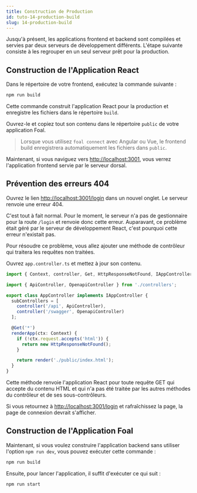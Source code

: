 ```yaml
---
title: Construction de Production
id: tuto-14-production-build
slug: 14-production-build
---
```


Jusqu'à présent, les applications frontend et backend sont compilées et servies par deux serveurs de développement différents. L'étape suivante consiste à les regrouper en un seul serveur prêt pour la production.

## Construction de l'Application React

Dans le répertoire de votre frontend, exécutez la commande suivante :

```bash
npm run build
```

Cette commande construit l'application React pour la production et enregistre les fichiers dans le répertoire `build`.

Ouvrez-le et copiez tout son contenu dans le répertoire `public` de votre application Foal.

> Lorsque vous utilisez `foal connect` avec Angular ou Vue, le frontend build enregistrera automatiquement les fichiers dans `public`.

Maintenant, si vous naviguez vers [http://localhost:3001](http://localhost:3001), vous verrez l'application frontend servie par le serveur dorsal.

## Prévention des erreurs 404

Ouvrez le lien [http://localhost:3001/login](http://localhost:3001/login) dans un nouvel onglet. Le serveur renvoie une erreur 404.

C'est tout à fait normal. Pour le moment, le serveur n'a pas de gestionnaire pour la route `/login` et renvoie donc cette erreur. Auparavant, ce problème était géré par le serveur de développement React, c'est pourquoi cette erreur n'existait pas.

Pour résoudre ce problème, vous allez ajouter une méthode de contrôleur qui traitera les requêtes non traitées.

Ouvrez `app.controller.ts` et mettez à jour son contenu.

```typescript
import { Context, controller, Get, HttpResponseNotFound, IAppController, render } from '@foal/core';

import { ApiController, OpenapiController } from './controllers';

export class AppController implements IAppController {
  subControllers = [
    controller('/api', ApiController),
    controller('/swagger', OpenapiController)
  ];

  @Get('*')
  renderApp(ctx: Context) {
    if (!ctx.request.accepts('html')) {
      return new HttpResponseNotFound();
    }

    return render('./public/index.html');
  }
}

```

Cette méthode renvoie l'application React pour toute requête GET qui accepte du contenu HTML et qui n'a pas été traitée par les autres méthodes du contrôleur et de ses sous-contrôleurs.

Si vous retournez à [http://localhost:3001/login](http://localhost:3001/login) et rafraîchissez la page, la page de connexion devrait s'afficher.

## Construction de l'Application Foal

Maintenant, si vous voulez construire l'application backend sans utiliser l'option `npm run dev`, vous pouvez exécuter cette commande :

```bash
npm run build
```

Ensuite, pour lancer l'application, il suffit d'exécuter ce qui suit :

```bash
npm run start
```